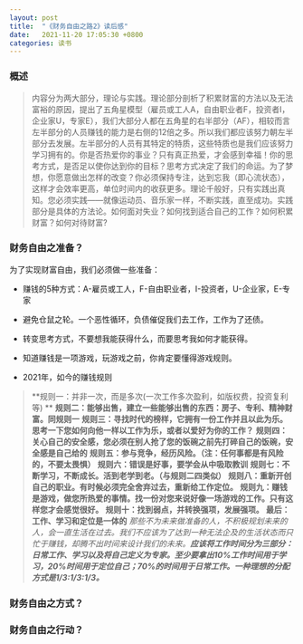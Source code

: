 ```yaml
---
layout: post
title:  "《财务自由之路2》读后感"
date:   2021-11-20 17:05:30 +0800
categories: 读书
---
```


### 概述

> 内容分为两大部分，理论与实践。理论部分剖析了积累财富的方法以及无法富裕的原因，提出了五角星模型（雇员或工人A，自由职业者F，投资者I，企业家U，专家E），我们大部分人都在五角星的右半部分（AF），相较而言左半部分的人员赚钱的能力是右侧的12倍之多。所以我们都应该努力朝左半部分去发展。左半部分的人员有其特定的特质，这些特质也是我们应该努力学习拥有的。你是否热爱你的事业？只有真正热爱，才会感到幸福！你的思考方式，是否足以使你达到你的目标？思考方式决定了我们的命运。为了梦想，你愿意做出怎样的改变？你必须保持专注，达到忘我（即心流状态），这样才会效率更高，单位时间内的收获更多。理论千般好，只有实践出真知。您必须实践——就像运动员、音乐家一样，不断实践，直至成功。实践部分是具体的方法论。如何面对失业？如何找到适合自己的工作？如何积累财富？如何对待财富?

### 财务自由之准备？

为了实现财富自由，我们必须做一些准备：

- 赚钱的5种方式：A-雇员或工人，F-自由职业者，I-投资者，U-企业家，E-专家

- 避免仓鼠之轮。一个恶性循环，负债催促我们去工作，工作为了还债。

- 转变思考方式，不要想我能获得什么，而要思考我如何才能获得。

- 知道赚钱是一项游戏，玩游戏之前，你肯定要懂得游戏规则。

- 2021年，如今的赚钱规则
> **规则一：并非一次，而是多次(一次工作多次盈利，如版权费，投资复利等) **
> **规则二：能够出售，建立一些能够出售的东西：房子、专利、精神财富。同规则一**
> **规则三：寻找时代的榜样，它拥有一份工作并且以此为乐。思考一下您如何向他一样以工作为乐，或者以爱好为你的工作？**
> **规则四：关心自己的安全感，您必须在别人抢了您的饭碗之前先打碎自己的饭碗，安全感是自己给的**
> **规则五：参与竞争，经历风险。（注：任何事都是有风险的，不要太畏惧）**
> **规则六：错误是好事，要学会从中吸取教训**
> **规则七：不断学习，不断成长。活到老学到老。（与规则二四类似）**
> **规则八：重新开创自己的职业。有时候必须完全舍弃过去，重新给工作定位。**
> **规则九：赚钱是游戏，做您所热爱的事情。找一份对您来说好像一场游戏的工作。只有这样您才会感觉很好。**
> **规则十：找到弱点，并转换强项，发展强项。**
> **最后：工作、学习和定位是一体的**
> _那些不为未来做准备的人，不积极规划未来的人，会一直生活在过去。我们不应该为了达到一种无法企及的生活状态而只忙于赚钱，却腾不出时间来设计我们的未来。**应该将工作时间分为三部分：日常工作、学习以及将自己定义为专家。至少要拿出10%工作时间用于学习，20%时间用于定位自己；70%的时间用于日常工作。一种理想的分配方式是1/3∶1/3∶1/3。**_
### 财务自由之方式？

### 财务自由之行动？










